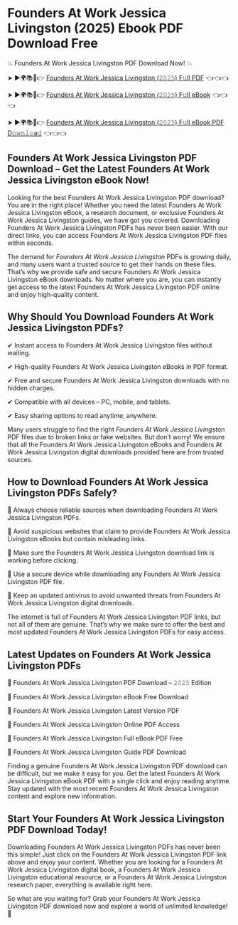 # Founders At Work Jessica Livingston (2025) Ebook PDF Download Free

💥 Founders At Work Jessica Livingston PDF Download Now! 💥

➤ ►🌍📚📱👉 [Founders At Work Jessica Livingston (𝟸𝟶𝟸𝟻) F𝚞ll PDF](https://getpdf.xyz/founders-at-work-jessica-livingston) 👈👈👈


➤ ►🌍📚📱👉 [Founders At Work Jessica Livingston (𝟸𝟶𝟸𝟻) F𝚞ll eBook](https://getpdf.xyz/founders-at-work-jessica-livingston) 👈👈👈


➤ ►🌍📚📱👉 [Founders At Work Jessica Livingston (𝟸𝟶𝟸𝟻) F𝚞ll eBook PDF D𝚘𝚠𝚗𝚕𝚘a𝚍](https://getpdf.xyz/founders-at-work-jessica-livingston) 👈👈👈


## Founders At Work Jessica Livingston PDF Download – Get the Latest Founders At Work Jessica Livingston eBook Now!

Looking for the best Founders At Work Jessica Livingston PDF download? You are in the right place! Whether you need the latest Founders At Work Jessica Livingston eBook, a research document, or exclusive Founders At Work Jessica Livingston guides, we have got you covered. Downloading Founders At Work Jessica Livingston PDFs has never been easier. With our direct links, you can access Founders At Work Jessica Livingston PDF files within seconds.

The demand for *Founders At Work Jessica Livingston* PDFs is growing daily, and many users want a trusted source to get their hands on these files. That’s why we provide safe and secure Founders At Work Jessica Livingston eBook downloads. No matter where you are, you can instantly get access to the latest Founders At Work Jessica Livingston PDF online and enjoy high-quality content.

## Why Should You Download Founders At Work Jessica Livingston PDFs?

✔ Instant access to Founders At Work Jessica Livingston files without waiting.

✔ High-quality Founders At Work Jessica Livingston eBooks in PDF format.

✔ Free and secure Founders At Work Jessica Livingston downloads with no hidden charges.

✔ Compatible with all devices – PC, mobile, and tablets.

✔ Easy sharing options to read anytime, anywhere.

Many users struggle to find the right *Founders At Work Jessica Livingston* PDF files due to broken links or fake websites. But don’t worry! We ensure that all the Founders At Work Jessica Livingston eBooks and Founders At Work Jessica Livingston digital downloads provided here are from trusted sources.

## How to Download Founders At Work Jessica Livingston PDFs Safely?

📌 Always choose reliable sources when downloading Founders At Work Jessica Livingston PDFs.

📌 Avoid suspicious websites that claim to provide Founders At Work Jessica Livingston eBooks but contain misleading links.

📌 Make sure the Founders At Work Jessica Livingston download link is working before clicking.

📌 Use a secure device while downloading any Founders At Work Jessica Livingston PDF file.

📌 Keep an updated antivirus to avoid unwanted threats from Founders At Work Jessica Livingston digital downloads.

The internet is full of Founders At Work Jessica Livingston PDF links, but not all of them are genuine. That’s why we make sure to offer the best and most updated Founders At Work Jessica Livingston PDFs for easy access.

## Latest Updates on Founders At Work Jessica Livingston PDFs

🔹 Founders At Work Jessica Livingston PDF Download – 𝟸𝟶𝟸𝟻 Edition

🔹 Founders At Work Jessica Livingston eBook Free Download

🔹 Founders At Work Jessica Livingston Latest Version PDF

🔹 Founders At Work Jessica Livingston Online PDF Access

🔹 Founders At Work Jessica Livingston Full eBook PDF Free

🔹 Founders At Work Jessica Livingston Guide PDF Download

Finding a genuine Founders At Work Jessica Livingston PDF download can be difficult, but we make it easy for you. Get the latest Founders At Work Jessica Livingston eBook PDF with a single click and enjoy reading anytime. Stay updated with the most recent Founders At Work Jessica Livingston content and explore new information.

## Start Your Founders At Work Jessica Livingston PDF Download Today!

Downloading Founders At Work Jessica Livingston PDFs has never been this simple! Just click on the Founders At Work Jessica Livingston PDF link above and enjoy your content. Whether you are looking for a Founders At Work Jessica Livingston digital book, a Founders At Work Jessica Livingston educational resource, or a Founders At Work Jessica Livingston research paper, everything is available right here.

So what are you waiting for? Grab your Founders At Work Jessica Livingston PDF download now and explore a world of unlimited knowledge! 🚀